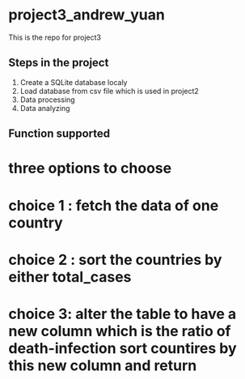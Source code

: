 # project3_andrew_yuan
This is the repo for project3

## Steps in the project
1. Create a SQLite database localy
2. Load database from csv file which is used in project2
3. Data processing
4. Data analyzing

## Function supported
# three options to choose

# choice 1 : fetch the data of one country

# choice 2 : sort the countries by either total_cases

# choice 3: alter the table to have a new column which is the ratio of death-infection sort countires by this new column and return 

